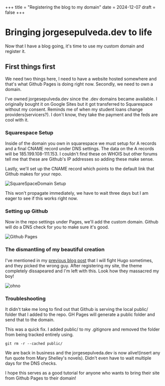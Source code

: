 +++
title = "Registering the blog to my domain"
date = 2024-12-07
draft = false
+++

# Bringing jorgesepulveda.dev to life

Now that I have a blog going, it's time to use my custom domain and register it. 

## First things first

We need two things here, I need to have a website hosted somewhere and that's what Github Pages is doing right now. Secondly, we need to own a domain. 

I've owned jorgesepulveda.dev since the .dev domains became available. I originally bought it on Google Sites but it got transferred to Squarespace without my consent. Reminds me of when my student loans change providers(servicers?). I don't know, they take the payment and the feds are cool with it. 

### Squarespace Setup 

Inside of the domain you own in squarespace we must setup for A records and a final CNAME record under DNS settings. The data on the A records will be 185.199.108-111.153. I couldn't find these on WHOIS but other forums tell me that these are Github's IP addresses so adding these make sense.

Lastly, we'll set up the CNAME record which points to the default link that Github makes for your repo.

![SquareSpaceDomain Setup](/img/sqspace-domains.png)

This won't propagate immediately, we have to wait three days but I am eager to see if this works right now.

### Setting up Github

Now in the repo settings under Pages, we'll add the custom domain. Github will do a DNS check for you to make sure it's good.

![Github Pages](/img/gp-pages-setup.png)

### The dismantling of my beautiful creation

I've mentioned in my [previous blog post](dev-blog-intro.md) that I will fight Hugo sometimes, and they picked the wrong guy. After registering my site, the theme completely dissapeared and I'm left with this. Look how they massacred my boy!

![ohno](/img/broken-page.png)

### Troubleshooting

It didn't take me long to find out that Github is serving the local public/ folder that I added to the repo. GH Pages will generate a public folder and send that to the domain.

This was a quick fix. I added public/ to my .gitignore and removed the folder from being tracked entirely using.

```
git rm -r --cached public/
```

We are back in business and the jorgesepulveda.dev is now alive!(insert any fun quote from Mary Shelley's novels). Didn't even have to wait multiple days for the DNS checks.


I hope this serves as a good tutorial for anyone who wants to bring their site from Github Pages to their domain!
